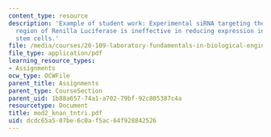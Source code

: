```yaml
---
content_type: resource
description: 'Example of student work: Experimental siRNA targeting the 469-624bp
  region of Renilla Luciferase is ineffective in reducing expression in mouse embryonic
  stem cells.'
file: /media/courses/20-109-laboratory-fundamentals-in-biological-engineering-fall-2007/dcdc65a507be6c0af5ac64f928842526_mod2_knan_tntri.pdf
file_type: application/pdf
learning_resource_types:
- Assignments
ocw_type: OCWFile
parent_title: Assignments
parent_type: CourseSection
parent_uid: 1b88a657-74a1-a702-79bf-92c805387c4a
resourcetype: Document
title: mod2_knan_tntri.pdf
uid: dcdc65a5-07be-6c0a-f5ac-64f928842526
---
```

